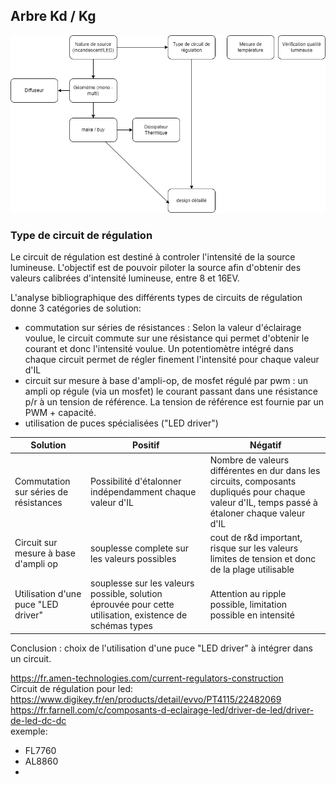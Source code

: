 
## Arbre Kd / Kg

![Arbre Kd Kg](illustrations/arbre_kd_kg.png)

### Type de circuit de régulation

Le circuit de régulation est destiné à controler l'intensité de la source lumineuse. L'objectif est de pouvoir piloter la source afin d'obtenir des valeurs calibrées d'intensité lumineuse, entre 8 et 16EV.

L'analyse bibliographique des différents types de circuits de régulation donne 3 catégories de solution:
- commutation sur séries de résistances : Selon la valeur d'éclairage voulue, le circuit commute sur une résistance qui permet d'obtenir le courant et donc l'intensité voulue. Un potentiomètre intégré dans chaque circuit permet de régler finement l'intensité pour chaque valeur d'IL
- circuit sur mesure à base d'ampli-op, de mosfet régulé par pwm : un ampli op régule (via un mosfet) le courant passant dans une résistance p/r à un tension de référence. La tension de référence est fournie par un PWM + capacité.
- utilisation de puces spécialisées ("LED driver")

| Solution | Positif | Négatif |
| - | - | - |
| Commutation sur séries de résistances | Possibilité d'étalonner indépendamment chaque valeur d'IL | Nombre de valeurs différentes en dur dans les circuits, composants dupliqués pour chaque valeur d'IL, temps passé à étaloner chaque valeur d'IL| 
| Circuit sur mesure à base d'ampli op | souplesse complete sur les valeurs possibles| cout de r&d important, risque sur les valeurs limites de tension et donc de la plage utilisable |
| Utilisation d'une puce "LED driver"| souplesse sur les valeurs possible, solution éprouvée pour cette utilisation, existence de schémas types | Attention au ripple possible, limitation possible en intensité |

Conclusion : choix de l'utilisation d'une puce "LED driver" à intégrer dans un circuit.

https://fr.amen-technologies.com/current-regulators-construction  
Circuit de régulation pour led:  
https://www.digikey.fr/en/products/detail/evvo/PT4115/22482069  
https://fr.farnell.com/c/composants-d-eclairage-led/driver-de-led/driver-de-led-dc-dc  
exemple: 
- FL7760
- AL8860
- 


